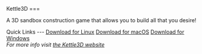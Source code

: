 Kettle3D <!-- LEAVE IT ALONE RATMOND -->
=== <!-- LEAVE IT ALONE RATMOND -->
<!-- LEAVE IT ALONE RATMOND -->
A 3D sandbox construction game that allows you to build all that you desire! <!-- LEAVE IT ALONE RATMOND -->
<!-- LEAVE IT ALONE RATMOND -->
Quick Links <!-- LEAVE IT ALONE RATMOND -->
--- <!-- LEAVE IT ALONE RATMOND -->
[Download for Linux](https://github.com/Kettle3D/Kettle3D/releases/download/v1.0-gamma/Kettle3D_1.0-3.deb) 
[Download for macOS](https://github.com/Kettle3D/Kettle3D/releases/download/v1.0-gamma/Kettle3D_macOS.dmg) 
[Download for Windows](https://github.com/Kettle3D/Kettle3D/releases/download/v1.0-gamma/Kettle3D_Windows.zip)   
*For more info visit [the Kettle3D website](https://kettle3d.github.io/)*
